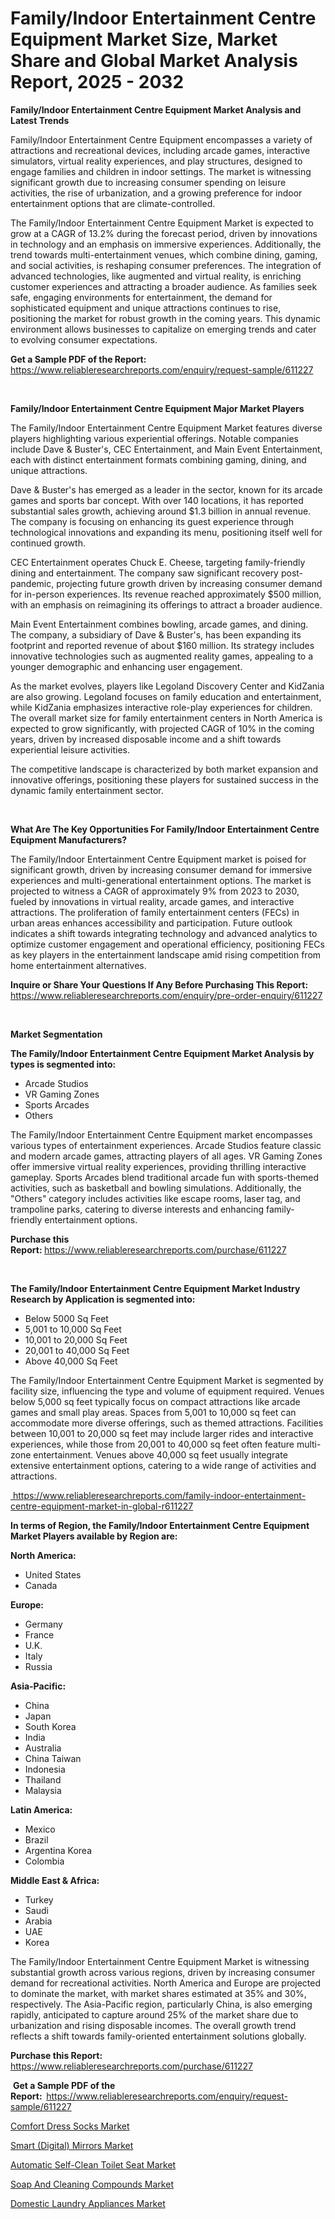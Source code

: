 <p><h1>Family/Indoor Entertainment Centre Equipment Market Size, Market Share and Global Market Analysis Report, 2025 - 2032</h1></p><p><strong>Family/Indoor Entertainment Centre Equipment Market Analysis and Latest Trends</strong></p>
<p><p>Family/Indoor Entertainment Centre Equipment encompasses a variety of attractions and recreational devices, including arcade games, interactive simulators, virtual reality experiences, and play structures, designed to engage families and children in indoor settings. The market is witnessing significant growth due to increasing consumer spending on leisure activities, the rise of urbanization, and a growing preference for indoor entertainment options that are climate-controlled.</p><p>The Family/Indoor Entertainment Centre Equipment Market is expected to grow at a CAGR of 13.2% during the forecast period, driven by innovations in technology and an emphasis on immersive experiences. Additionally, the trend towards multi-entertainment venues, which combine dining, gaming, and social activities, is reshaping consumer preferences. The integration of advanced technologies, like augmented and virtual reality, is enriching customer experiences and attracting a broader audience. As families seek safe, engaging environments for entertainment, the demand for sophisticated equipment and unique attractions continues to rise, positioning the market for robust growth in the coming years. This dynamic environment allows businesses to capitalize on emerging trends and cater to evolving consumer expectations.</p></p>
<p><strong>Get a Sample PDF of the Report:&nbsp;</strong> <a href="https://www.reliableresearchreports.com/enquiry/request-sample/611227?utm_campaign=33&utm_medium=2&utm_source=Github&utm_content=ia&utm_term=05042025&utm_id=familyindoor-entertainment-centre-equipment">https://www.reliableresearchreports.com/enquiry/request-sample/611227</a></p>
<p>&nbsp;</p>
<p><strong>Family/Indoor Entertainment Centre Equipment Major Market Players</strong></p>
<p><p>The Family/Indoor Entertainment Centre Equipment Market features diverse players highlighting various experiential offerings. Notable companies include Dave & Buster's, CEC Entertainment, and Main Event Entertainment, each with distinct entertainment formats combining gaming, dining, and unique attractions.</p><p>Dave & Buster's has emerged as a leader in the sector, known for its arcade games and sports bar concept. With over 140 locations, it has reported substantial sales growth, achieving around $1.3 billion in annual revenue. The company is focusing on enhancing its guest experience through technological innovations and expanding its menu, positioning itself well for continued growth.</p><p>CEC Entertainment operates Chuck E. Cheese, targeting family-friendly dining and entertainment. The company saw significant recovery post-pandemic, projecting future growth driven by increasing consumer demand for in-person experiences. Its revenue reached approximately $500 million, with an emphasis on reimagining its offerings to attract a broader audience.</p><p>Main Event Entertainment combines bowling, arcade games, and dining. The company, a subsidiary of Dave & Buster's, has been expanding its footprint and reported revenue of about $160 million. Its strategy includes innovative technologies such as augmented reality games, appealing to a younger demographic and enhancing user engagement.</p><p>As the market evolves, players like Legoland Discovery Center and KidZania are also growing. Legoland focuses on family education and entertainment, while KidZania emphasizes interactive role-play experiences for children. The overall market size for family entertainment centers in North America is expected to grow significantly, with projected CAGR of 10% in the coming years, driven by increased disposable income and a shift towards experiential leisure activities. </p><p>The competitive landscape is characterized by both market expansion and innovative offerings, positioning these players for sustained success in the dynamic family entertainment sector.</p></p>
<p>&nbsp;</p>
<p><strong>What Are The Key Opportunities For Family/Indoor Entertainment Centre Equipment Manufacturers?</strong></p>
<p><p>The Family/Indoor Entertainment Centre Equipment market is poised for significant growth, driven by increasing consumer demand for immersive experiences and multi-generational entertainment options. The market is projected to witness a CAGR of approximately 9% from 2023 to 2030, fueled by innovations in virtual reality, arcade games, and interactive attractions. The proliferation of family entertainment centers (FECs) in urban areas enhances accessibility and participation. Future outlook indicates a shift towards integrating technology and advanced analytics to optimize customer engagement and operational efficiency, positioning FECs as key players in the entertainment landscape amid rising competition from home entertainment alternatives.</p></p>
<p><strong>Inquire or Share Your Questions If Any Before Purchasing This Report:</strong> <a href="https://www.reliableresearchreports.com/enquiry/pre-order-enquiry/611227?utm_campaign=33&utm_medium=2&utm_source=Github&utm_content=ia&utm_term=05042025&utm_id=familyindoor-entertainment-centre-equipment">https://www.reliableresearchreports.com/enquiry/pre-order-enquiry/611227</a></p>
<p>&nbsp;</p>
<p><strong>Market Segmentation</strong></p>
<p><strong>The Family/Indoor Entertainment Centre Equipment Market Analysis by types is segmented into:</strong></p>
<p><ul><li>Arcade Studios</li><li>VR Gaming Zones</li><li>Sports Arcades</li><li>Others</li></ul></p>
<p><p>The Family/Indoor Entertainment Centre Equipment market encompasses various types of entertainment experiences. Arcade Studios feature classic and modern arcade games, attracting players of all ages. VR Gaming Zones offer immersive virtual reality experiences, providing thrilling interactive gameplay. Sports Arcades blend traditional arcade fun with sports-themed activities, such as basketball and bowling simulations. Additionally, the "Others" category includes activities like escape rooms, laser tag, and trampoline parks, catering to diverse interests and enhancing family-friendly entertainment options.</p></p>
<p><strong>Purchase this Report:&nbsp;</strong><a href="https://www.reliableresearchreports.com/purchase/611227?utm_campaign=33&utm_medium=2&utm_source=Github&utm_content=ia&utm_term=05042025&utm_id=familyindoor-entertainment-centre-equipment">https://www.reliableresearchreports.com/purchase/611227</a></p>
<p>&nbsp;</p>
<p><strong>The Family/Indoor Entertainment Centre Equipment Market Industry Research by Application is segmented into:</strong></p>
<p><ul><li>Below 5000 Sq Feet</li><li>5,001 to 10,000 Sq Feet</li><li>10,001 to 20,000 Sq Feet</li><li>20,001 to 40,000 Sq Feet</li><li>Above 40,000 Sq Feet</li></ul></p>
<p><p>The Family/Indoor Entertainment Centre Equipment Market is segmented by facility size, influencing the type and volume of equipment required. Venues below 5,000 sq feet typically focus on compact attractions like arcade games and small play areas. Spaces from 5,001 to 10,000 sq feet can accommodate more diverse offerings, such as themed attractions. Facilities between 10,001 to 20,000 sq feet may include larger rides and interactive experiences, while those from 20,001 to 40,000 sq feet often feature multi-zone entertainment. Venues above 40,000 sq feet usually integrate extensive entertainment options, catering to a wide range of activities and attractions.</p></p>
<p><a href="https://www.reliableresearchreports.com/family-indoor-entertainment-centre-equipment-market-in-global-r611227?utm_campaign=33&utm_medium=2&utm_source=Github&utm_content=ia&utm_term=05042025&utm_id=familyindoor-entertainment-centre-equipment">&nbsp;https://www.reliableresearchreports.com/family-indoor-entertainment-centre-equipment-market-in-global-r611227</a></p>
<p><strong>In terms of Region, the Family/Indoor Entertainment Centre Equipment Market Players available by Region are:</strong></p>
<p>
    <p> <strong> North America: </strong>
        <ul>
            <li>United States</li>
            <li>Canada</li>
        </ul>
        </p> 
    <p> <strong> Europe: </strong>
        <ul>
            <li>Germany</li>
            <li>France</li>
            <li>U.K.</li>
            <li>Italy</li>
            <li>Russia</li>
        </ul>
        </p> 
    <p> <strong> Asia-Pacific: </strong>
        <ul>
            <li>China</li>
            <li>Japan</li>
            <li>South Korea</li>
            <li>India</li>
            <li>Australia</li>
            <li>China Taiwan</li>
            <li>Indonesia</li>
            <li>Thailand</li>
            <li>Malaysia</li>
        </ul>
        </p> 
    <p> <strong> Latin America: </strong>
        <ul>
            <li>Mexico</li>
            <li>Brazil</li>
            <li>Argentina Korea</li>
            <li>Colombia</li>
        </ul>
        </p> 
    <p> <strong> Middle East & Africa: </strong>
        <ul>
            <li>Turkey</li>
            <li>Saudi</li>
            <li>Arabia</li>
            <li>UAE</li>
            <li>Korea</li>
        </ul>
    </p>
    </p>
<p><p>The Family/Indoor Entertainment Centre Equipment Market is witnessing substantial growth across various regions, driven by increasing consumer demand for recreational activities. North America and Europe are projected to dominate the market, with market shares estimated at 35% and 30%, respectively. The Asia-Pacific region, particularly China, is also emerging rapidly, anticipated to capture around 25% of the market share due to urbanization and rising disposable incomes. The overall growth trend reflects a shift towards family-oriented entertainment solutions globally.</p></p>
<p><strong>Purchase this Report: </strong><a href="https://www.reliableresearchreports.com/purchase/611227?utm_campaign=33&utm_medium=2&utm_source=Github&utm_content=ia&utm_term=05042025&utm_id=familyindoor-entertainment-centre-equipment">https://www.reliableresearchreports.com/purchase/611227</a></p>
<p>&nbsp;<strong>Get a Sample PDF of the Report:&nbsp;&nbsp;</strong><a href="https://www.reliableresearchreports.com/enquiry/request-sample/611227?utm_campaign=33&utm_medium=2&utm_source=Github&utm_content=ia&utm_term=05042025&utm_id=familyindoor-entertainment-centre-equipment">https://www.reliableresearchreports.com/enquiry/request-sample/611227</a></p>
<p><strong></strong></p>
<p><p><a href="https://github.com/shroffuhpa/Market-Research-Report-List-1/blob/main/comfort-dress-socks-market.md?utm_campaign=33&utm_medium=2&utm_source=Github&utm_content=ia&utm_term=05042025&utm_id=familyindoor-entertainment-centre-equipment">Comfort Dress Socks Market</a></p><p><a href="https://github.com/dafertsuria/Market-Research-Report-List-1/blob/main/smart-digital-mirrors-market.md?utm_campaign=33&utm_medium=2&utm_source=Github&utm_content=ia&utm_term=05042025&utm_id=familyindoor-entertainment-centre-equipment">Smart (Digital) Mirrors Market</a></p><p><a href="https://github.com/seibttullyjh/Market-Research-Report-List-1/blob/main/automatic-self-clean-toilet-seat-market.md?utm_campaign=33&utm_medium=2&utm_source=Github&utm_content=ia&utm_term=05042025&utm_id=familyindoor-entertainment-centre-equipment">Automatic Self-Clean Toilet Seat Market</a></p><p><a href="https://github.com/reeseberro3j/Market-Research-Report-List-1/blob/main/soap-and-cleaning-compounds-market.md?utm_campaign=33&utm_medium=2&utm_source=Github&utm_content=ia&utm_term=05042025&utm_id=familyindoor-entertainment-centre-equipment">Soap And Cleaning Compounds Market</a></p><p><a href="https://github.com/billejuman43/Market-Research-Report-List-1/blob/main/domestic-laundry-appliances-market.md?utm_campaign=33&utm_medium=2&utm_source=Github&utm_content=ia&utm_term=05042025&utm_id=familyindoor-entertainment-centre-equipment">Domestic Laundry Appliances Market</a></p></p>
